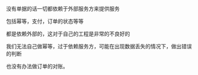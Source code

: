 没有单据的话一切都依赖于外部服务方来提供服务



包括幂等，支付，订单的状态等等

都是依赖外部的，这对于自己的工程是非常的不良好的



我们无法自己做幂等，过于依赖服务方，可能在出现数据丢失的情况下，做出错误的判断



也没有办法做订单的对账。

